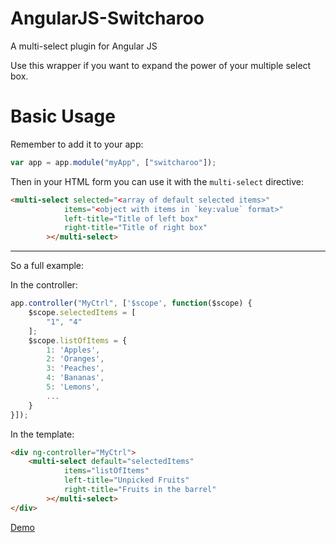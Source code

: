 AngularJS-Switcharoo
==================

A multi-select plugin for Angular JS


Use this wrapper if you want to expand the power of your multiple select box.

Basic Usage
=====

Remember to add it to your app:

```javascript
var app = app.module("myApp", ["switcharoo"]);
```

Then in your HTML form you can use it with the `multi-select` directive:

```html
<multi-select selected="<array of default selected items>"
            items="<object with items in `key:value` format>"
            left-title="Title of left box"
            right-title="Title of right box"
        ></multi-select>
```

-----------------------

So a full example:

In the controller:

```javascript
app.controller("MyCtrl", ['$scope', function($scope) {
    $scope.selectedItems = [
        "1", "4"
    ];
    $scope.listOfItems = {
        1: 'Apples',
        2: 'Oranges',
        3: 'Peaches',
        4: 'Bananas',
        5: 'Lemons',
        ...
    }
}]);
```

In the template:

```html
<div ng-controller="MyCtrl">
    <multi-select default="selectedItems"
            items="listOfItems"
            left-title="Unpicked Fruits"
            right-title="Fruits in the barrel"
        ></multi-select>
</div>
```

[Demo](http://qwertynl.github.io/AngularJS-Switcharoo/switchDemo.html)
